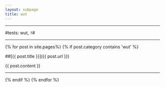 ```yaml
---
layout: subpage
title: wut
---
```


---
#tests: wut, `?`#

---

{% for post in site.pages%}
 {% if post.category contains 'wut' %}

##[{{ post.title }}]({{ post.url }})  

{{ post.content }}

---
{% endif %}
{% endfor %}




